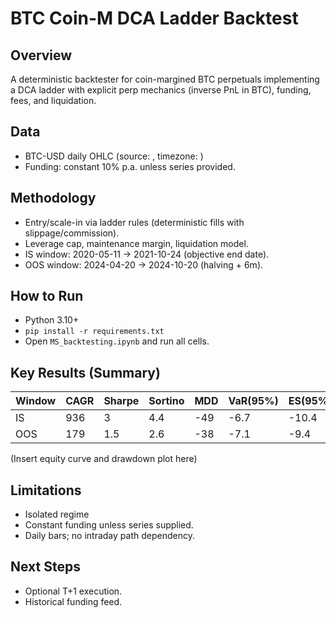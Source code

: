 # BTC Coin-M DCA Ladder Backtest

## Overview
A deterministic backtester for coin-margined BTC perpetuals implementing a DCA ladder with explicit perp mechanics (inverse PnL in BTC), funding, fees, and liquidation.

## Data
- BTC-USD daily OHLC (source: <source>, timezone: <tz>)
- Funding: constant 10% p.a. unless series provided.

## Methodology
- Entry/scale-in via ladder rules (deterministic fills with slippage/commission).
- Leverage cap, maintenance margin, liquidation model.
- IS window: 2020-05-11 → 2021-10-24 (objective end date).
- OOS window: 2024-04-20 → 2024-10-20 (halving + 6m).

## How to Run
- Python 3.10+
- `pip install -r requirements.txt`
- Open `MS_backtesting.ipynb` and run all cells.

## Key Results (Summary)
| Window | CAGR | Sharpe | Sortino | MDD | VaR(95%) | ES(95%) |
|--------|------|--------|---------|-----|----------|---------|
| IS     |  936 |    3   |   4.4   | -49 |   -6.7   |  -10.4  |
| OOS    |  179 |   1.5  |   2.6   | -38 |   -7.1   |   -9.4  |

(Insert equity curve and drawdown plot here)

## Limitations
- Isolated regime
- Constant funding unless series supplied.
- Daily bars; no intraday path dependency.

## Next Steps
- Optional T+1 execution.
- Historical funding feed.